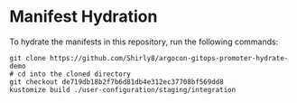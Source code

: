 # Manifest Hydration

To hydrate the manifests in this repository, run the following commands:

```shell
git clone https://github.com/Shirly8/argocon-gitops-promoter-hydrate-demo
# cd into the cloned directory
git checkout de719db18b2f7b6d81db4e312ec37708bf569dd8
kustomize build ./user-configuration/staging/integration
```
